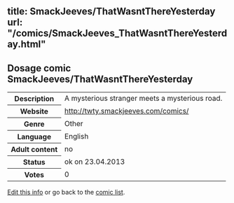 title: SmackJeeves/ThatWasntThereYesterday
url: "/comics/SmackJeeves_ThatWasntThereYesterday.html"
---
Dosage comic SmackJeeves/ThatWasntThereYesterday
-----------------------------------------

<table class="comicinfo">
<tr>
<th>Description</th><td>A mysterious stranger meets a mysterious road.</td>
</tr>
<tr>
<th>Website</th><td><a href="http://twty.smackjeeves.com/comics/">http://twty.smackjeeves.com/comics/</a></td>
</tr>
<tr>
<th>Genre</th><td>Other</td>
</tr>
<tr>
<th>Language</th><td>English</td>
</tr>
<tr>
<th>Adult content</th><td>no</td>
</tr>
<tr>
<th>Status</th><td>ok on 23.04.2013</td>
</tr>
<tr>
<th>Votes</th><td>0</div></td>
</tr>
</table>

[Edit this info](/comics/SmackJeeves_ThatWasntThereYesterday_edit.html) or go back to the [comic list](../comic-index.html).
